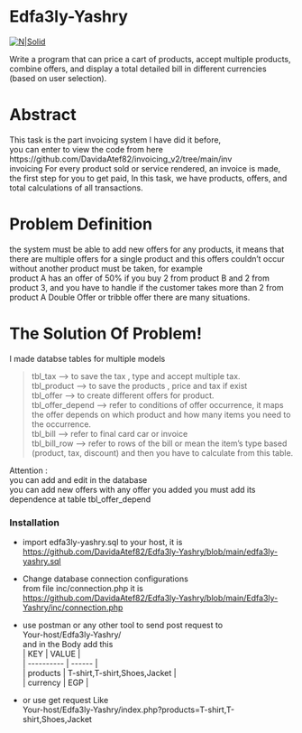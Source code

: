 <h1 class="code-line" data-line-start=0 data-line-end=1 ><a id="Edfa3lyYashry_0"></a>Edfa3ly-Yashry</h1>
<p class="has-line-data" data-line-start="2" data-line-end="3"><a href="https://nodesource.com/products/nsolid"><img src="https://avatars3.githubusercontent.com/u/4144954?s=200&amp;v=4" alt="N|Solid"></a></p>
<p class="has-line-data" data-line-start="4" data-line-end="5">Write a program that can price a cart of products, accept multiple products, combine offers, and display a total detailed bill in different currencies (based on user selection).</p>
<h1 class="code-line" data-line-start=6 data-line-end=7 ><a id="Abstract_6"></a>Abstract</h1>
<p class="has-line-data" data-line-start="7" data-line-end="8">This task is the part invoicing system I have did it before,<br/> you can enter to view the code from here 
  https://github.com/DavidaAtef82/invoicing_v2/tree/main/inv <br/>
  invoicing For every product sold or service rendered, an invoice is made, the first step for you to get paid, In this task, we have products, offers, and total calculations of all transactions.</p>
<h1 class="code-line" data-line-start=9 data-line-end=10 ><a id="Problem_Definition_9"></a>Problem Definition</h1>
<p class="has-line-data" data-line-start="10" data-line-end="12">the system must be able to add new offers for any products, it means that there are multiple offers for a single product and this offers couldn’t occur without another product must be taken, for example<br>
product A has an offer of 50% if you buy 2 from product B and 2 from product 3, and you have to handle if the customer takes more than 2 from product A Double Offer or tribble offer there are many situations.</p>
<h1 class="code-line" data-line-start=13 data-line-end=14 ><a id="The_Solution_Of_Problem_13"></a>The Solution Of Problem!</h1>
<p class="has-line-data" data-line-start="14" data-line-end="15">I made databse tables for multiple models</p>
<blockquote>
<p class="has-line-data" data-line-start="15" data-line-end="21">tbl_tax --&gt; to save the tax , type and accept multiple tax.<br>
tbl_product --&gt; to save the products , price and tax if exist<br>
tbl_offer --&gt; to create different offers for product.<br>
tbl_offer_depend --&gt; refer to conditions of offer occurrence, it maps the offer depends on which product and how many items you need to the occurrence.<br>
tbl_bill --&gt; refer to final card car or invoice<br>
tbl_bill_row --&gt; refer to rows of the bill or mean the item’s type based (product, tax, discount) and then you have to calculate from this table.</p>
</blockquote>
<p class="has-line-data" data-line-start="22" data-line-end="25">Attention :<br>
you can add and edit in the database<br>
you can add new offers with any offer you added you must add its dependence at table tbl_offer_depend</p>
<h3 class="code-line" data-line-start=25 data-line-end=26 ><a id="Installation_25"></a>Installation</h3>
<ul>
<li class="has-line-data" data-line-start="27" data-line-end="29">
<p class="has-line-data" data-line-start="27" data-line-end="28">import edfa3ly-yashry.sql to your host, it is  <a href="https://github.com/DavidaAtef82/Edfa3ly-Yashry/blob/main/edfa3ly-yashry.sql">https://github.com/DavidaAtef82/Edfa3ly-Yashry/blob/main/edfa3ly-yashry.sql</a></p>
</li>
<li class="has-line-data" data-line-start="29" data-line-end="32">
<p class="has-line-data" data-line-start="29" data-line-end="32">Change database connection configurations<br>
from file inc/connection.php it is<br>
<a href="https://github.com/DavidaAtef82/Edfa3ly-Yashry/blob/main/Edfa3ly-Yashry/inc/connection.php">https://github.com/DavidaAtef82/Edfa3ly-Yashry/blob/main/Edfa3ly-Yashry/inc/connection.php</a></p>
</li>
<li class="has-line-data" data-line-start="32" data-line-end="39">
<p class="has-line-data" data-line-start="32" data-line-end="39">use postman or any other tool to send post request to<br>
Your-host/Edfa3ly-Yashry/<br>
and in the Body add this<br>
| KEY         |  VALUE |<br>
| ---------- | ------ |<br>
| products | T-shirt,T-shirt,Shoes,Jacket |<br>
| currency | EGP |</p>
</li>
<li class="has-line-data" data-line-start="39" data-line-end="41">
<p class="has-line-data" data-line-start="39" data-line-end="41">or use get request Like<br>
Your-host/Edfa3ly-Yashry/index.php?products=T-shirt,T-shirt,Shoes,Jacket</p>
</li>
</ul>
